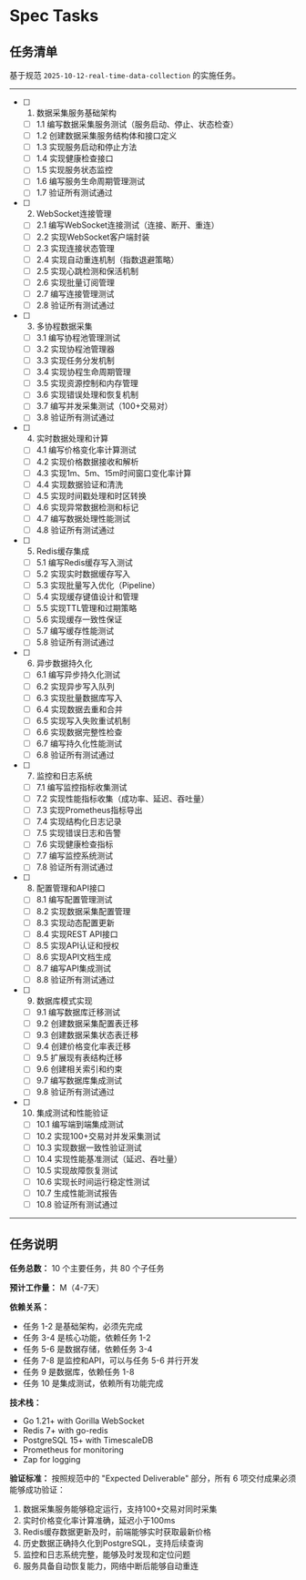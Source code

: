 # Spec Tasks

## 任务清单

基于规范 `2025-10-12-real-time-data-collection` 的实施任务。

---

- [ ] 1. 数据采集服务基础架构
  - [ ] 1.1 编写数据采集服务测试（服务启动、停止、状态检查）
  - [ ] 1.2 创建数据采集服务结构体和接口定义
  - [ ] 1.3 实现服务启动和停止方法
  - [ ] 1.4 实现健康检查接口
  - [ ] 1.5 实现服务状态监控
  - [ ] 1.6 编写服务生命周期管理测试
  - [ ] 1.7 验证所有测试通过

- [ ] 2. WebSocket连接管理
  - [ ] 2.1 编写WebSocket连接测试（连接、断开、重连）
  - [ ] 2.2 实现WebSocket客户端封装
  - [ ] 2.3 实现连接状态管理
  - [ ] 2.4 实现自动重连机制（指数退避策略）
  - [ ] 2.5 实现心跳检测和保活机制
  - [ ] 2.6 实现批量订阅管理
  - [ ] 2.7 编写连接管理测试
  - [ ] 2.8 验证所有测试通过

- [ ] 3. 多协程数据采集
  - [ ] 3.1 编写协程池管理测试
  - [ ] 3.2 实现协程池管理器
  - [ ] 3.3 实现任务分发机制
  - [ ] 3.4 实现协程生命周期管理
  - [ ] 3.5 实现资源控制和内存管理
  - [ ] 3.6 实现错误处理和恢复机制
  - [ ] 3.7 编写并发采集测试（100+交易对）
  - [ ] 3.8 验证所有测试通过

- [ ] 4. 实时数据处理和计算
  - [ ] 4.1 编写价格变化率计算测试
  - [ ] 4.2 实现价格数据接收和解析
  - [ ] 4.3 实现1m、5m、15m时间窗口变化率计算
  - [ ] 4.4 实现数据验证和清洗
  - [ ] 4.5 实现时间戳处理和时区转换
  - [ ] 4.6 实现异常数据检测和标记
  - [ ] 4.7 编写数据处理性能测试
  - [ ] 4.8 验证所有测试通过

- [ ] 5. Redis缓存集成
  - [ ] 5.1 编写Redis缓存写入测试
  - [ ] 5.2 实现实时数据缓存写入
  - [ ] 5.3 实现批量写入优化（Pipeline）
  - [ ] 5.4 实现缓存键值设计和管理
  - [ ] 5.5 实现TTL管理和过期策略
  - [ ] 5.6 实现缓存一致性保证
  - [ ] 5.7 编写缓存性能测试
  - [ ] 5.8 验证所有测试通过

- [ ] 6. 异步数据持久化
  - [ ] 6.1 编写异步持久化测试
  - [ ] 6.2 实现异步写入队列
  - [ ] 6.3 实现批量数据库写入
  - [ ] 6.4 实现数据去重和合并
  - [ ] 6.5 实现写入失败重试机制
  - [ ] 6.6 实现数据完整性检查
  - [ ] 6.7 编写持久化性能测试
  - [ ] 6.8 验证所有测试通过

- [ ] 7. 监控和日志系统
  - [ ] 7.1 编写监控指标收集测试
  - [ ] 7.2 实现性能指标收集（成功率、延迟、吞吐量）
  - [ ] 7.3 实现Prometheus指标导出
  - [ ] 7.4 实现结构化日志记录
  - [ ] 7.5 实现错误日志和告警
  - [ ] 7.6 实现健康检查指标
  - [ ] 7.7 编写监控系统测试
  - [ ] 7.8 验证所有测试通过

- [ ] 8. 配置管理和API接口
  - [ ] 8.1 编写配置管理测试
  - [ ] 8.2 实现数据采集配置管理
  - [ ] 8.3 实现动态配置更新
  - [ ] 8.4 实现REST API接口
  - [ ] 8.5 实现API认证和授权
  - [ ] 8.6 实现API文档生成
  - [ ] 8.7 编写API集成测试
  - [ ] 8.8 验证所有测试通过

- [ ] 9. 数据库模式实现
  - [ ] 9.1 编写数据库迁移测试
  - [ ] 9.2 创建数据采集配置表迁移
  - [ ] 9.3 创建数据采集状态表迁移
  - [ ] 9.4 创建价格变化率表迁移
  - [ ] 9.5 扩展现有表结构迁移
  - [ ] 9.6 创建相关索引和约束
  - [ ] 9.7 编写数据库集成测试
  - [ ] 9.8 验证所有测试通过

- [ ] 10. 集成测试和性能验证
  - [ ] 10.1 编写端到端集成测试
  - [ ] 10.2 实现100+交易对并发采集测试
  - [ ] 10.3 实现数据一致性验证测试
  - [ ] 10.4 实现性能基准测试（延迟、吞吐量）
  - [ ] 10.5 实现故障恢复测试
  - [ ] 10.6 实现长时间运行稳定性测试
  - [ ] 10.7 生成性能测试报告
  - [ ] 10.8 验证所有测试通过

---

## 任务说明

**任务总数：** 10 个主要任务，共 80 个子任务

**预计工作量：** M（4-7天）

**依赖关系：**
- 任务 1-2 是基础架构，必须先完成
- 任务 3-4 是核心功能，依赖任务 1-2
- 任务 5-6 是数据存储，依赖任务 3-4
- 任务 7-8 是监控和API，可以与任务 5-6 并行开发
- 任务 9 是数据库，依赖任务 1-8
- 任务 10 是集成测试，依赖所有功能完成

**技术栈：**
- Go 1.21+ with Gorilla WebSocket
- Redis 7+ with go-redis
- PostgreSQL 15+ with TimescaleDB
- Prometheus for monitoring
- Zap for logging

**验证标准：**
按照规范中的 "Expected Deliverable" 部分，所有 6 项交付成果必须能够成功验证：
1. 数据采集服务能够稳定运行，支持100+交易对同时采集
2. 实时价格变化率计算准确，延迟小于100ms
3. Redis缓存数据更新及时，前端能够实时获取最新价格
4. 历史数据正确持久化到PostgreSQL，支持后续查询
5. 监控和日志系统完整，能够及时发现和定位问题
6. 服务具备自动恢复能力，网络中断后能够自动重连
